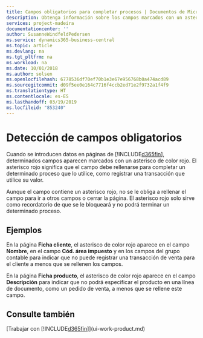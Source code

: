 ```yaml
---
title: Campos obligatorios para completar procesos | Documentos de Microsoft
description: Obtenga información sobre los campos marcados con un asterisco rojo, que indica que son obligatorios y que deben rellenarse para completar procesos.
services: project-madeira
documentationcenter: ''
author: SusanneWindfeldPedersen
ms.service: dynamics365-business-central
ms.topic: article
ms.devlang: na
ms.tgt_pltfrm: na
ms.workload: na
ms.date: 10/01/2018
ms.author: solsen
ms.openlocfilehash: 6778536df70ef70b1e3e67e956768b0a474acd89
ms.sourcegitcommit: d09f5ee0e164c7716f4ccb2ed71e2f9732a1f4f9
ms.translationtype: HT
ms.contentlocale: es-ES
ms.lasthandoff: 03/19/2019
ms.locfileid: "853240"
---
```

# <a name="detecting-mandatory-fields"></a>Detección de campos obligatorios
Cuando se introducen datos en páginas de [!INCLUDE[d365fin](includes/d365fin_md.md)], determinados campos aparecen marcados con un asterisco de color rojo. El asterisco rojo significa que el campo debe rellenarse para completar un determinado proceso que lo utilice, como registrar una transacción que utilice su valor.

Aunque el campo contiene un asterisco rojo, no se le obliga a rellenar el campo para ir a otros campos o cerrar la página. El asterisco rojo solo sirve como recordatorio de que se le bloqueará y no podrá terminar un determinado proceso.

## <a name="examples"></a>Ejemplos
En la página **Ficha cliente**, el asterisco de color rojo aparece en el campo **Nombre**, en el campo **Cód. área impuesto** y en los campos del grupo contable para indicar que no puede registrar una transacción de venta para el cliente a menos que se rellenen los campos.

En la página **Ficha producto**, el asterisco de color rojo aparece en el campo **Descripción** para indicar que no podrá especificar el producto en una línea de documento, como un pedido de venta, a menos que se rellene este campo.

## <a name="see-also"></a>Consulte también
[Trabajar con [!INCLUDE[d365fin](includes/d365fin_md.md)]](ui-work-product.md)
